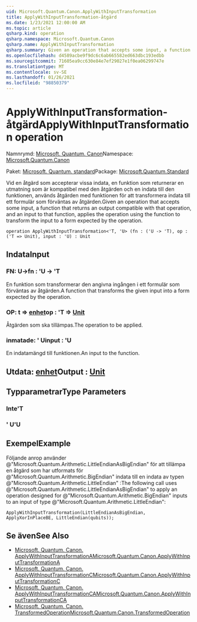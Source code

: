 ```yaml
---
uid: Microsoft.Quantum.Canon.ApplyWithInputTransformation
title: ApplyWithInputTransformation-åtgärd
ms.date: 1/23/2021 12:00:00 AM
ms.topic: article
qsharp.kind: operation
qsharp.namespace: Microsoft.Quantum.Canon
qsharp.name: ApplyWithInputTransformation
qsharp.summary: Given an operation that accepts some input, a function that returns an output compatible with that operation, and an input to that function, applies the operation using the function to transform the input to a form expected by the operation.
ms.openlocfilehash: d4589acbe9f9dc6c6ab665582ed663dbc193edbb
ms.sourcegitcommit: 71605ea9cc630e84e7ef29027e1f0ea06299747e
ms.translationtype: MT
ms.contentlocale: sv-SE
ms.lasthandoff: 01/26/2021
ms.locfileid: "98850379"
---
```

# <a name="applywithinputtransformation-operation"></a><span data-ttu-id="8ae8a-102">ApplyWithInputTransformation-åtgärd</span><span class="sxs-lookup"><span data-stu-id="8ae8a-102">ApplyWithInputTransformation operation</span></span>

<span data-ttu-id="8ae8a-103">Namnrymd: [Microsoft. Quantum. Canon](xref:Microsoft.Quantum.Canon)</span><span class="sxs-lookup"><span data-stu-id="8ae8a-103">Namespace: [Microsoft.Quantum.Canon](xref:Microsoft.Quantum.Canon)</span></span>

<span data-ttu-id="8ae8a-104">Paket: [Microsoft. Quantum. standard](https://nuget.org/packages/Microsoft.Quantum.Standard)</span><span class="sxs-lookup"><span data-stu-id="8ae8a-104">Package: [Microsoft.Quantum.Standard](https://nuget.org/packages/Microsoft.Quantum.Standard)</span></span>


<span data-ttu-id="8ae8a-105">Vid en åtgärd som accepterar vissa indata, en funktion som returnerar en utmatning som är kompatibel med den åtgärden och en indata till den funktionen, används åtgärden med funktionen för att transformera indata till ett formulär som förväntas av åtgärden.</span><span class="sxs-lookup"><span data-stu-id="8ae8a-105">Given an operation that accepts some input, a function that returns an output compatible with that operation, and an input to that function, applies the operation using the function to transform the input to a form expected by the operation.</span></span>

```qsharp
operation ApplyWithInputTransformation<'T, 'U> (fn : ('U -> 'T), op : ('T => Unit), input : 'U) : Unit
```


## <a name="input"></a><span data-ttu-id="8ae8a-106">Indata</span><span class="sxs-lookup"><span data-stu-id="8ae8a-106">Input</span></span>

### <a name="fn--u---t"></a><span data-ttu-id="8ae8a-107">FN: U-></span><span class="sxs-lookup"><span data-stu-id="8ae8a-107">fn : 'U -> 'T</span></span>

<span data-ttu-id="8ae8a-108">En funktion som transformerar den angivna ingången i ett formulär som förväntas av åtgärden.</span><span class="sxs-lookup"><span data-stu-id="8ae8a-108">A function that transforms the given input into a form expected by the operation.</span></span>


### <a name="op--t--unit"></a><span data-ttu-id="8ae8a-109">OP: t => [enhet](xref:microsoft.quantum.lang-ref.unit)</span><span class="sxs-lookup"><span data-stu-id="8ae8a-109">op : 'T => [Unit](xref:microsoft.quantum.lang-ref.unit)</span></span> 

<span data-ttu-id="8ae8a-110">Åtgärden som ska tillämpas.</span><span class="sxs-lookup"><span data-stu-id="8ae8a-110">The operation to be applied.</span></span>


### <a name="input--u"></a><span data-ttu-id="8ae8a-111">inmatade: ' U</span><span class="sxs-lookup"><span data-stu-id="8ae8a-111">input : 'U</span></span>

<span data-ttu-id="8ae8a-112">En indatamängd till funktionen.</span><span class="sxs-lookup"><span data-stu-id="8ae8a-112">An input to the function.</span></span>



## <a name="output--unit"></a><span data-ttu-id="8ae8a-113">Utdata: [enhet](xref:microsoft.quantum.lang-ref.unit)</span><span class="sxs-lookup"><span data-stu-id="8ae8a-113">Output : [Unit](xref:microsoft.quantum.lang-ref.unit)</span></span>



## <a name="type-parameters"></a><span data-ttu-id="8ae8a-114">Typparametrar</span><span class="sxs-lookup"><span data-stu-id="8ae8a-114">Type Parameters</span></span>

### <a name="t"></a><span data-ttu-id="8ae8a-115">Inte</span><span class="sxs-lookup"><span data-stu-id="8ae8a-115">'T</span></span>


### <a name="u"></a><span data-ttu-id="8ae8a-116">' U</span><span class="sxs-lookup"><span data-stu-id="8ae8a-116">'U</span></span>



## <a name="example"></a><span data-ttu-id="8ae8a-117">Exempel</span><span class="sxs-lookup"><span data-stu-id="8ae8a-117">Example</span></span>

<span data-ttu-id="8ae8a-118">Följande anrop använder @"Microsoft.Quantum.Arithmetic.LittleEndianAsBigEndian" för att tillämpa en åtgärd som har utformats för @"Microsoft.Quantum.Arithmetic.BigEndian" indata till en indata av typen @"Microsoft.Quantum.Arithmetic.LittleEndian" :</span><span class="sxs-lookup"><span data-stu-id="8ae8a-118">The following call uses @"Microsoft.Quantum.Arithmetic.LittleEndianAsBigEndian" to apply an operation designed for @"Microsoft.Quantum.Arithmetic.BigEndian" inputs to an input of type @"Microsoft.Quantum.Arithmetic.LittleEndian":</span></span>

```qsharp
ApplyWithInputTransformation(LittleEndianAsBigEndian, ApplyXorInPlaceBE, LittleEndian(qubits));
```

## <a name="see-also"></a><span data-ttu-id="8ae8a-119">Se även</span><span class="sxs-lookup"><span data-stu-id="8ae8a-119">See Also</span></span>

- [<span data-ttu-id="8ae8a-120">Microsoft. Quantum. Canon. ApplyWithInputTransformationA</span><span class="sxs-lookup"><span data-stu-id="8ae8a-120">Microsoft.Quantum.Canon.ApplyWithInputTransformationA</span></span>](xref:Microsoft.Quantum.Canon.ApplyWithInputTransformationA)
- [<span data-ttu-id="8ae8a-121">Microsoft. Quantum. Canon. ApplyWithInputTransformationC</span><span class="sxs-lookup"><span data-stu-id="8ae8a-121">Microsoft.Quantum.Canon.ApplyWithInputTransformationC</span></span>](xref:Microsoft.Quantum.Canon.ApplyWithInputTransformationC)
- [<span data-ttu-id="8ae8a-122">Microsoft. Quantum. Canon. ApplyWithInputTransformationCA</span><span class="sxs-lookup"><span data-stu-id="8ae8a-122">Microsoft.Quantum.Canon.ApplyWithInputTransformationCA</span></span>](xref:Microsoft.Quantum.Canon.ApplyWithInputTransformationCA)
- [<span data-ttu-id="8ae8a-123">Microsoft. Quantum. Canon. TransformedOperation</span><span class="sxs-lookup"><span data-stu-id="8ae8a-123">Microsoft.Quantum.Canon.TransformedOperation</span></span>](xref:Microsoft.Quantum.Canon.TransformedOperation)
